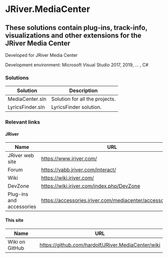 # JRiver.MediaCenter
## These solutions contain plug-ins, track-info, visualizations and other extensions for the JRiver Media Center

Developed for JRiver Media Center

Development environment: Microsoft Visual Studio 2017, 2019, ... , C#


### Solutions

Solution                 | Description
-------------------------|--------------------------------
MediaCenter.sln          | Solution for all the projects.
LyricsFinder.sln         | LyricsFinder solution.


### Relevant links
#### JRiver

Name                     | URL
-------------------------|--------------------------------
JRiver web site          | https://www.jriver.com/
Forum                    | https://yabb.jriver.com/interact/
Wiki                     | https://wiki.jriver.com/
DevZone                  | https://wiki.jriver.com/index.php/DevZone
Plug-ins and accessories | https://accessories.jriver.com/mediacenter/accessories.php

#### This site

Name                     | URL
-------------------------|--------------------------------
Wiki on GitHub           | https://github.com/hardolf/JRiver.MediaCenter/wiki
